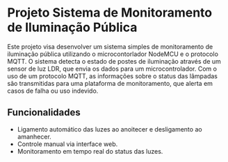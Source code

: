 # Projeto Sistema de Monitoramento de Iluminação Pública 

Este projeto visa desenvolver um sistema simples de monitoramento de iluminação pública utilizando o microcontorlador NodeMCU  e o protocolo MQTT. O sistema detecta o estado de postes de iluminação através de um sensor de luz LDR, que envia os dados para um microcontrolador. Com o uso de um protocolo MQTT, as informações sobre o status das lâmpadas são transmitidas para uma plataforma de monitoramento, que alerta em casos de falha ou uso indevido. 

## Funcionalidades
- Ligamento automático das luzes ao anoitecer e desligamento ao amanhecer.
- Controle manual via interface web.
- Monitoramento em tempo real do status das luzes.
